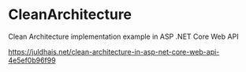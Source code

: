 # CleanArchitecture
Clean Architecture implementation example in ASP .NET Core Web API

https://juldhais.net/clean-architecture-in-asp-net-core-web-api-4e5ef0b96f99
